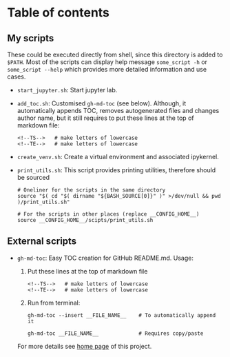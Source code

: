 # Table of contents

<!--ts-->
<!--te-->

## My scripts
These could be executed directly from shell, since this directory is added to `$PATH`. Most of the scripts can display help message `some_script -h` or `some_script --help` which provides more detailed information and use cases.

-   `start_jupyter.sh`: Start jupyter lab.
-   `add_toc.sh`: Customised `gh-md-toc` (see below). Although, it automatically appends TOC, removes autogenerated files and changes author name, but it still requires to put these lines at the top of markdown file:

    ```
    <!--TS-->   # make letters of lowercase
    <!--TE-->   # make letters of lowercase
    ```
    
-   `create_venv.sh`: Create a virtual environment and associated ipykernel.
-   `print_utils.sh`: This script provides printing utilities, therefore should be sourced

    ```
    # Oneliner for the scripts in the same directory
    source "$( cd "$( dirname "${BASH_SOURCE[0]}" )" >/dev/null && pwd )/print_utils.sh"
    
    # For the scripts in other places (replace __CONFIG_HOME__)
    source __CONFIG_HOME__/scipts/print_utils.sh
    ```

## External scripts

-   `gh-md-toc`: Easy TOC creation for GitHub README.md. Usage:
    1.  Put these lines at the top of markdown file
    
        ```
        <!--TS-->   # make letters of lowercase
        <!--TE-->   # make letters of lowercase
        ```
        
    2.  Run from terminal:
    
        ```
        gh-md-toc --insert __FILE_NAME__    # To automatically append it

        gh-md-toc __FILE_NAME__             # Requires copy/paste
        ```
        
    For more details see [home page](https://github.com/ekalinin/github-markdown-toc) of this project.
